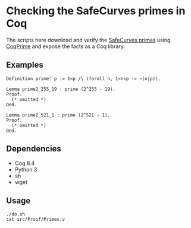 # Checking the SafeCurves primes in Coq

The scripts here download and verify the [SafeCurves primes](https://safecurves.cr.yp.to/primeproofs.html) using [CoqPrime](http://coqprime.gforge.inria.fr/) and expose the facts as a Coq library.

## Examples

	Definition prime' p := 1<p /\ (forall n, 1<n<p -> ~(n|p)).

	Lemma prime2_255_19 : prime (2^255 - 19).
	Proof.
	  (* omitted *)
	Qed.

	Lemma prime2_521_1 : prime (2^521 - 1).
	Proof.
	  (* omitted *)
	Qed.

## Dependencies

- Coq 8.4
- Python 3
- sh
- wget

## Usage

	./do.sh
	cat src/Proof/Primes.v
